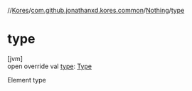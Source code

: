 //[Kores](../../../index.md)/[com.github.jonathanxd.kores.common](../index.md)/[Nothing](index.md)/[type](type.md)

# type

[jvm]\
open override val [type](type.md): [Type](https://docs.oracle.com/javase/8/docs/api/java/lang/reflect/Type.html)

Element type
